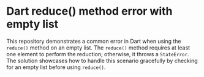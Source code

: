 # Dart reduce() method error with empty list

This repository demonstrates a common error in Dart when using the `reduce()` method on an empty list.  The `reduce()` method requires at least one element to perform the reduction; otherwise, it throws a `StateError`. The solution showcases how to handle this scenario gracefully by checking for an empty list before using `reduce()`.